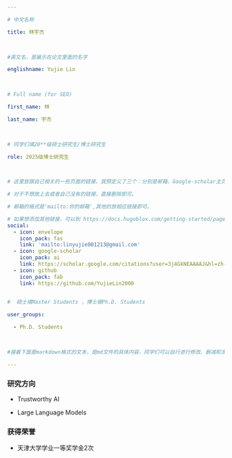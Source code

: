 ```yaml
---

# 中文名称

title: 林宇杰

 

#英文名，是展示在论文里面的名字

englishname: Yujie Lin

 

# Full name (for SEO)

first_name: 林

last_name: 宇杰

 

# 同学们填20**级硕士研究生/博士研究生

role: 2025级博士研究生

 

# 这里放跟自己相关的一些页面的链接，我预定义了三个：分别是邮箱、Google-scholar主页和github主页

# 对于不想放上去或者自己没有的链接，直接删除即可。

# 邮箱的格式是'mailto:你的邮箱',其他的放相应链接即可。

# 如果想添加其他链接，可以到 https://docs.hugoblox.com/getting-started/page-builder/#icons 上去找图标，或者直接放在下面的详细介绍上
social:
  - icon: envelope
    icon_pack: fas
    link: 'mailto:linyujie001213@gmail.com'
  - icon: google-scholar
    icon_pack: ai
    link: https://scholar.google.com/citations?user=3j4GkNEAAAAJ&hl=zh-CN
  - icon: github
    icon_pack: fab
    link: https://github.com/YujieLin2000
 

#  硕士填Master Students ，博士填Ph.D. Students

user_groups:

  - Ph.D. Students

 

#接着下面是markdown格式的文本，是md文件的具体内容，同学们可以自行进行修改、删减和添加

---
```


<!-- 以下内容一定要遵循markdown语法 -->

<!-- ###代表的是以三级标题的形式展示后面的文本，* 代表以列表的形式展示后面的文本-->

 

<!-- 这里可以先放一段简要自我介绍或者是自己想要放上去的一些链接 ，不想放的话也可以删了-->



 

### 研究方向

* Trustworthy AI

* Large Language Models

 

<!-- 可以放校内外的一些荣誉，包括荣誉称号、奖学金、企业未来之星等等 -->

### 获得荣誉
* 天津大学学业一等奖学金2次